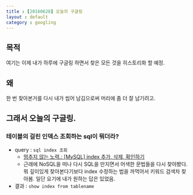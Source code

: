 ```yaml
---
title : [20160628] 오늘의 구글링
layout : default
category : googling
---
```

## 목적
여기는 이제 내가 하루에 구글링 하면서 찾은 모든 것을 히스토리화 할 예정.

## 왜
한 번 찾아본거를 다시 내가 씹어 남김으로써 머리에 좀 더 잘 남기려고.

## 그래서 오늘의 구글링.

### 테이블의 걸린 인덱스 조회하는 sql이 뭐더라?
- query : `sql index 조회`
  - [멈추지 않는 노력.: [MySQL] index 추가, 삭제, 확인하기](http://neomi2428.blogspot.kr/2010/08/mysql-index-%EC%B6%94%EA%B0%80-%EC%82%AD%EC%A0%9C-%ED%99%95%EC%9D%B8%ED%95%98%EA%B8%B0.html)
  - 근래에 NoSQL을 떠나 다시 SQL을 만지면서 어색한 문법들을 다시 찾아봤다. 뭐 깊이있게 찾아본다기보다 index 수정하는 법을 까먹어서 키워드 검색차 찾아봄. 일단 요기에 내가 원하는 답은 있었음.
- 결과 : `show index from tablename`
